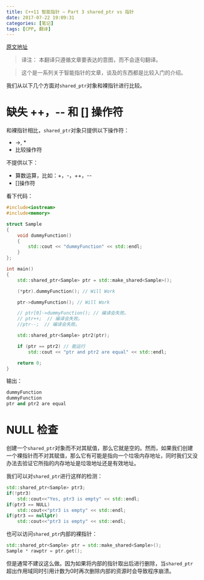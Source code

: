 ```yaml
---
title: C++11 智能指针 – Part 3 shared_ptr vs 指针
date: 2017-07-22 19:09:31
categories: [笔记]
tags: [CPP, 翻译]
---
```


[原文地址](http://thispointer.com/how-shared_ptr-object-is-different-from-a-raw-pointer/)

>译注： 本翻译只遵循文章要表达的意图，而不会逐句翻译。

>这个是一系列关于智能指针的文章，谈及的东西都是比较入门的介绍。


我们从以下几个方面对`shared_ptr`对象和裸指针进行比较。

# 缺失 ++，-- 和 [] 操作符
和裸指针相比，`shared_ptr`对象只提供以下操作符：
- ->, *
- 比较操作符

不提供以下：
- 算数运算，比如：+，-，++，--
- []操作符

看下代码：
```cpp
#include<iostream>
#include<memory>

struct Sample
{
	void dummyFunction()
	{
		std::cout << "dummyFunction" << std::endl;
	}
};

int main()
{
	std::shared_ptr<Sample> ptr = std::make_shared<Sample>();

	(*ptr).dummyFunction(); // Will Work

	ptr->dummyFunction(); // Will Work

	// ptr[0]->dummyFunction(); // 编译会失败。
	// ptr++;  // 编译会失败。
	//ptr--;  // 编译会失败。

	std::shared_ptr<Sample> ptr2(ptr);

	if (ptr == ptr2) // 能运行
		std::cout << "ptr and ptr2 are equal" << std::endl;

	return 0;
}
```

输出：
```cpp
dummyFunction
dummyFunction
ptr and ptr2 are equal
```

# NULL 检查

创建一个`shared_ptr`对象而不对其赋值，那么它就是空的。然而，如果我们创建一个裸指针而不对其赋值，那么它有可能是指向一个垃圾内存地址，同时我们又没办法去验证它所指的内存地址是垃圾地址还是有效地址。

我们可以对`shared_ptr`进行这样的检测：
```cpp
std::shared_ptr<Sample> ptr3;
if(!ptr3)
	std::cout<<"Yes, ptr3 is empty" << std::endl;
if(ptr3 == NULL)
	std::cout<<"ptr3 is empty" << std::endl;
if(ptr3 == nullptr)
	std::cout<<"ptr3 is empty" << std::endl;
```

也可以访问`shared_ptr`内部的裸指针：
```cpp
std::shared_ptr<Sample> ptr = std::make_shared<Sample>();
Sample * rawptr = ptr.get();
```

但是通常不建议这么做。因为如果将内部的指针取出后进行删除，当`shared_ptr`超出作用域同时引用计数为0时再次删除内部的资源时会导致程序崩溃。